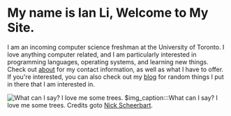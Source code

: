 <!--index-->

# My name is Ian Li, Welcome to My Site.

I am an incoming computer science freshman at the University of Toronto. I love anything computer related, and I am particularly interested in programming languages, operating systems, and learning new things.
Check out [about](about.html) for my contact information, as well as what I have to offer. If you're interested, you can also check out my [blog](blog/index.html) for random things I put in there that I am interested in.

![What can I say? I love me some trees.](https://source.unsplash.com/xFjAftU8lMY)
$img_caption:::What can I say? I love me some trees. Credits goto [Nick Scheerbart](https://unsplash.com/photos/xFjAftU8lMY).
